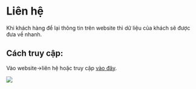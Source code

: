# Liên hệ

Khi khách hàng để lại thông tin trên website thì dữ liệu của khách sẽ được đưa về nhanh.

## Cách truy cập:

Vào website->liên hệ hoặc truy cập [vào đây](https://new.nhanh.vn/website/contact/index).

![](https://raw.githubusercontent.com/nhanhapi/manual/master/docs/website/img/lien-he%201.png)


